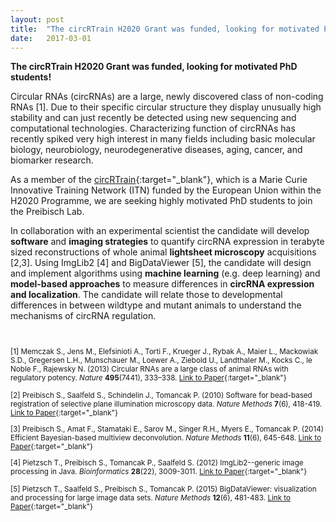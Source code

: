 ```yaml
---
layout: post
title:  "The circRTrain H2020 Grant was funded, looking for motivated PhD students!"
date:   2017-03-01    
---
```


**The circRTrain H2020 Grant was funded, looking for motivated PhD students!**

Circular RNAs (circRNAs) are a large, newly discovered class of non-coding RNAs [1]. Due to their specific circular structure they display unusually high stability and can just recently be detected using new sequencing and computational technologies. Characterizing function of circRNAs has recently spiked very high interest in many fields including basic molecular biology, neurobiology, neurodegenerative diseases, aging, cancer, and biomarker research.

As a member of the [circRTrain](https://circrtrain.eu){:target="_blank"}, which is a Marie Curie Innovative Training Network (ITN) funded by the European Union within the H2020 Programme, we are seeking highly motivated PhD students to join the Preibisch Lab. 

In collaboration with an experimental scientist the candidate will develop **software** and **imaging strategies** to quantify circRNA expression in terabyte sized reconstructions of whole animal **lightsheet microscopy** acquisitions [2,3]. Using ImgLib2 [4] and BigDataViewer [5], the candidate will design and implement algorithms using **machine learning** (e.g. deep learning) and **model-based approaches** to measure differences in **circRNA expression and localization**. The candidate will relate those to developmental differences in between wildtype and mutant animals to understand the mechanisms of circRNA regulation. 

<small><br>  
[1] Memczak S., Jens M., Elefsinioti A., Torti F., Krueger J., Rybak A., Maier L., Mackowiak S.D., Gregersen L.H., Munschauer M., Loewer A., Ziebold U., Landthaler M., Kocks C., le Noble F., Rajewsky N. (2013) Circular RNAs are a large class of animal RNAs with regulatory potency. *Nature* **495**(7441), 333–338. [Link to Paper](http://www.nature.com/nature/journal/v495/n7441/abs/nature11928.html){:target="_blank"}  

[2] Preibisch S., Saalfeld S., Schindelin J., Tomancak P. (2010) Software for bead-based registration of selective plane illumination microscopy data. *Nature Methods* **7**(6), 418-419. [Link to Paper](http://www.nature.com/nmeth/journal/v7/n6/full/nmeth0610-418.html){:target="_blank"}  

[3] Preibisch S., Amat F., Stamataki E., Sarov M., Singer R.H., Myers E., Tomancak P. (2014) Efficient Bayesian-based multiview deconvolution. *Nature Methods* **11**(6), 645-648. [Link to Paper](http://www.nature.com/nmeth/journal/v11/n6/full/nmeth.2929.html){:target="_blank"}  

[4] Pietzsch T., Preibisch S., Tomancak P., Saalfeld S. (2012) ImgLib2--generic image processing in Java. *Bioinformatics* **28**(22), 3009-3011. [Link to Paper](https://academic.oup.com/bioinformatics/article/28/22/3009/240540/ImgLib2-generic-image-processing-in-Java){:target="_blank"}  

[5] Pietzsch T., Saalfeld S., Preibisch S., Tomancak P. (2015) BigDataViewer: visualization and processing for large image data sets. *Nature Methods* **12**(6), 481-483. [Link to Paper](http://www.nature.com/nmeth/journal/v12/n6/full/nmeth.3392.html){:target="_blank"}  
</small>
